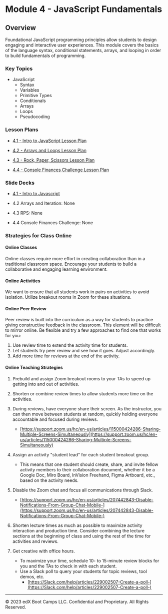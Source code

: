 # Module 4 - JavaScript Fundamentals

## Overview

Foundational JavaScript programming principles allow students to design engaging and interactive user experiences. This module covers the basics of the language syntax, conditional statements, arrays, and looping in order to build fundamentals of programming.

### Key Topics

* JavaScript
  * Syntax
  * Variables
  * Primitive Types
  * Conditionals
  * Arrays
  * Loops
  * Pseudocoding

### Lesson Plans

* [4.1 - Intro to JavaScript Lesson Plan](./01-syntax-lesson/4-1-lessonplan.md)
  
* [4.2 - Arrays and Loops Lesson Plan](./02-arrays-lesson/4-2-lessonplan.md)
  
* [4.3 - Rock, Paper, Scissors Lesson Plan](./03-rps-lesson/4-3-lessonplan.md)
  
* [4.4 - Console Finances Challenge Lesson Plan](./04-console-app-lesson/4-4-lessonplan.md)

### Slide Decks

* [4.1 - Intro to Javascript](https://docs.google.com/presentation/d/1wBCGkC6DOS8evM0fmn1zgnpmeZblNoLzP-C4JXO3gN0/edit?usp=sharing)
  
* 4.2 Arrays and Iteration: None
  
* 4.3 RPS: None
  
* 4.4 Console Finances Challenge: None

### Strategies for Class Online

#### Online Classes

Online classes require more effort in creating collaboration than in a traditional classroom space. Encourage your students to build a collaborative and engaging learning environment.

#### Online Activities

We want to ensure that all students work in pairs on activities to avoid isolation. Utilize breakout rooms in Zoom for these situations.

#### Online Peer Review

Peer review is built into the curriculum as a way for students to practice giving constructive feedback in the classroom. This element will be difficult to mirror online. Be flexible and try a few approaches to find one that works for you:

1. Use review time to extend the activity time for students.
2. Let students try peer review and see how it goes. Adjust accordingly.
3. Add more time for reviews at the end of the activity.

#### Online Teaching Strategies

1. Prebuild and assign Zoom breakout rooms to your TAs to speed up getting into and out of activities.

2. Shorten or combine review times to allow students more time on the activities.

3. During reviews, have everyone share their screen. As the instructor, you can then move between students at random, quickly holding everyone accountable and focused during reviews.

   * [https://support.zoom.us/hc/en-us/articles/115000424286-Sharing-Multiple-Screens-Simultaneously](https://support.zoom.us/hc/en-us/articles/115000424286-Sharing-Multiple-Screens-Simultaneously)

4. Assign an activity "student lead" for each student breakout group.

   * This means that one student should create, share, and invite fellow activity members to their collaboration document, whether it be a Google Doc, Miro Board, InVision Freehand, Figma Artboard, etc., based on the activity needs.

5. Disable the Zoom chat and focus all communications through Slack.

   * [https://support.zoom.us/hc/en-us/articles/207442843-Disable-Notifications-From-Group-Chat-Mobile-](https://support.zoom.us/hc/en-us/articles/207442843-Disable-Notifications-From-Group-Chat-Mobile-)

6. Shorten lecture times as much as possible to maximize activity interaction and production time. Consider combining the lecture sections at the beginning of class and using the rest of the time for activities and reviews.

7. Get creative with office hours.

   * To maximize your time, schedule 10- to 15-minute review blocks for you and the TAs to check in with each student.
   * Use a Slack poll to query your students for topic reviews, tool demos, etc.
     * [https://Slack.com/help/articles/229002507-Create-a-poll-](https://Slack.com/help/articles/229002507-Create-a-poll-)

---

© 2023 edX Boot Camps LLC. Confidential and Proprietary. All Rights Reserved.
